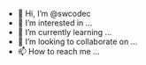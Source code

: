 - 👋 Hi, I’m @swcodec
- 👀 I’m interested in ...
- 🌱 I’m currently learning ...
- 💞️ I’m looking to collaborate on ...
- 📫 How to reach me ...

<!---
swcodec/swcodec is a ✨ special ✨ repository because its `README.md` (this file) appears on your GitHub profile.
You can click the Preview link to take a look at your changes.
--->
